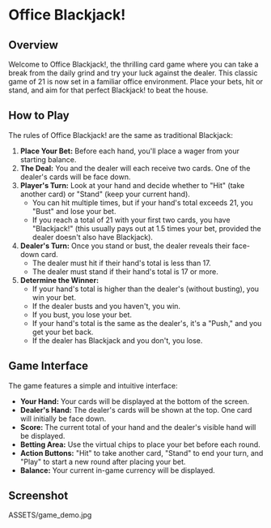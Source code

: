 # Office Blackjack!

## Overview

Welcome to Office Blackjack!, the thrilling card game where you can take a break from the daily grind and try your luck against the dealer. This classic game of 21 is now set in a familiar office environment. Place your bets, hit or stand, and aim for that perfect Blackjack! to beat the house.

## How to Play

The rules of Office Blackjack! are the same as traditional Blackjack:

1.  **Place Your Bet:** Before each hand, you'll place a wager from your starting balance.
2.  **The Deal:** You and the dealer will each receive two cards. One of the dealer's cards will be face down.
3.  **Player's Turn:** Look at your hand and decide whether to "Hit" (take another card) or "Stand" (keep your current hand).
    * You can hit multiple times, but if your hand's total exceeds 21, you "Bust" and lose your bet.
    * If you reach a total of 21 with your first two cards, you have "Blackjack!" (this usually pays out at 1.5 times your bet, provided the dealer doesn't also have Blackjack).
4.  **Dealer's Turn:** Once you stand or bust, the dealer reveals their face-down card.
    * The dealer must hit if their hand's total is less than 17.
    * The dealer must stand if their hand's total is 17 or more.
5.  **Determine the Winner:**
    * If your hand's total is higher than the dealer's (without busting), you win your bet.
    * If the dealer busts and you haven't, you win.
    * If you bust, you lose your bet.
    * If your hand's total is the same as the dealer's, it's a "Push," and you get your bet back.
    * If the dealer has Blackjack and you don't, you lose.

## Game Interface

The game features a simple and intuitive interface:

* **Your Hand:** Your cards will be displayed at the bottom of the screen.
* **Dealer's Hand:** The dealer's cards will be shown at the top. One card will initially be face down.
* **Score:** The current total of your hand and the dealer's visible hand will be displayed.
* **Betting Area:** Use the virtual chips to place your bet before each round.
* **Action Buttons:** "Hit" to take another card, "Stand" to end your turn, and "Play" to start a new round after placing your bet.
* **Balance:** Your current in-game currency will be displayed.

## Screenshot
ASSETS/game_demo.jpg
